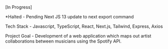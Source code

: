 [In Progress]

*Halted - Pending Next JS 13 update to next export command

Tech Stack -
Javascript, TypeScript, React, Next.js, Tailwind, Express, Axios

Project Goal -
Development of a web application which maps out artist collaborations between musicians using the Spotify API.